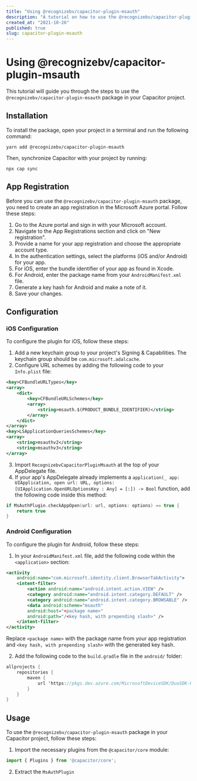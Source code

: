```yaml
---
title: "Using @recognizebv/capacitor-plugin-msauth"
description: "A tutorial on how to use the @recognizebv/capacitor-plugin-msauth package for Capacitor"
created_at: "2021-10-26"
published: true
slug: capacitor-plugin-msauth
---
```


# Using @recognizebv/capacitor-plugin-msauth

This tutorial will guide you through the steps to use the `@recognizebv/capacitor-plugin-msauth` package in your Capacitor project.

## Installation

To install the package, open your project in a terminal and run the following command:

```shell
yarn add @recognizebv/capacitor-plugin-msauth
```

Then, synchronize Capacitor with your project by running:

```shell
npx cap sync
```

## App Registration

Before you can use the `@recognizebv/capacitor-plugin-msauth` package, you need to create an app registration in the Microsoft Azure portal. Follow these steps:

1. Go to the Azure portal and sign in with your Microsoft account.
2. Navigate to the App Registrations section and click on "New registration".
3. Provide a name for your app registration and choose the appropriate account type.
4. In the authentication settings, select the platforms (iOS and/or Android) for your app.
5. For iOS, enter the bundle identifier of your app as found in Xcode.
6. For Android, enter the package name from your `AndroidManifest.xml` file.
7. Generate a key hash for Android and make a note of it.
8. Save your changes.

## Configuration

### iOS Configuration

To configure the plugin for iOS, follow these steps:

1. Add a new keychain group to your project's Signing & Capabilities. The keychain group should be `com.microsoft.adalcache`.
2. Configure URL schemes by adding the following code to your `Info.plist` file:

```xml
<key>CFBundleURLTypes</key>
<array>
    <dict>
        <key>CFBundleURLSchemes</key>
        <array>
            <string>msauth.$(PRODUCT_BUNDLE_IDENTIFIER)</string>
        </array>
    </dict>
</array>
<key>LSApplicationQueriesSchemes</key>
<array>
    <string>msauthv2</string>
    <string>msauthv3</string>
</array>
```

3. Import `RecognizebvCapacitorPluginMsauth` at the top of your AppDelegate file.
4. If your app's AppDelegate already implements a `application(_ app: UIApplication, open url: URL, options: [UIApplication.OpenURLOptionsKey : Any] = [:]) -> Bool` function, add the following code inside this method:

```swift
if MsAuthPlugin.checkAppOpen(url: url, options: options) == true {
    return true
}
```

### Android Configuration

To configure the plugin for Android, follow these steps:

1. In your `AndroidManifest.xml` file, add the following code within the `<application>` section:

```xml
<activity
    android:name="com.microsoft.identity.client.BrowserTabActivity">
    <intent-filter>
        <action android:name="android.intent.action.VIEW" />
        <category android:name="android.intent.category.DEFAULT" />
        <category android:name="android.intent.category.BROWSABLE" />
        <data android:scheme="msauth"
        android:host="<package name>"
        android:path="/<key hash, with prepending slash>" />
    </intent-filter>
</activity>
```

Replace `<package name>` with the package name from your app registration and `<key hash, with prepending slash>` with the generated key hash.

2. Add the following code to the `build.gradle` file in the `android/` folder:

```java
allprojects {
    repositories {
        maven {
            url 'https://pkgs.dev.azure.com/MicrosoftDeviceSDK/DuoSDK-Public/_packaging/Duo-SDK-Feed/maven/v1'
        }
    }
}
```

## Usage

To use the `@recognizebv/capacitor-plugin-msauth` package in your Capacitor project, follow these steps:

1. Import the necessary plugins from the `@capacitor/core` module:

```typescript
import { Plugins } from '@capacitor/core';
```

2. Extract the `MsAuthPlugin`